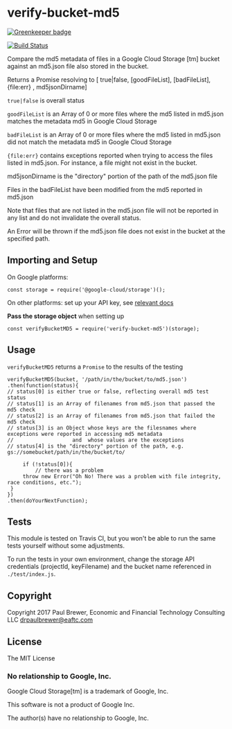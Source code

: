 # verify-bucket-md5

[![Greenkeeper badge](https://badges.greenkeeper.io/DrPaulBrewer/verify-bucket-md5.svg)](https://greenkeeper.io/)

[![Build Status](https://travis-ci.org/DrPaulBrewer/verify-bucket-md5.svg?branch=master)](https://travis-ci.org/DrPaulBrewer/verify-bucket-md5)

Compare the md5 metadata of files in a Google Cloud Storage [tm] bucket against an md5.json file also stored in the bucket.

Returns a Promise resolving to [ true|false,  [goodFileList], [badFileList], {file:err} , md5jsonDirname]

`true|false` is overall status

`goodFileList` is an Array of 0 or more files where the md5 listed in md5.json matches the metadata md5 in Google Cloud Storage

`badFileList` is an Array of 0 or more files where the md5 listed in md5.json did not match the metadata md5 in Google Cloud Storage

`{file:err}` contains exceptions reported when trying to access the files listed in md5.json.  For instance, a file might not exist in the bucket.

md5jsonDirname is the "directory" portion of the path of the md5.json file

Files in the badFileList have been modified from the md5 reported in md5.json

Note that files that are not listed in the md5.json file will not be reported in any list and do not invalidate the overall status.

An Error will be thrown if the md5.json file does not exist in the bucket at the specified path.

## Importing and Setup

On Google platforms:

    const storage = require('@google-cloud/storage')();

On other platforms: set up your API key, see [relevant docs](https://www.npmjs.com/package/@google-cloud/storage)

**Pass the storage object** when setting up

    const verifyBucketMD5 = require('verify-bucket-md5')(storage);

## Usage

`verifyBucketMD5` returns a `Promise` to the results of the testing

    verifyBucketMD5(bucket, '/path/in/the/bucket/to/md5.json')
    .then(function(status){
	// status[0] is either true or false, reflecting overall md5 test status
	// status[1] is an Array of filenames from md5.json that passed the md5 check
	// status[2] is an Array of filenames from md5.json that failed the md5 check
	// status[3] is an Object whose keys are the filesnames where exceptions were reported in accessing md5 metadata
	//                   and  whose values are the exceptions
	// status[4] is the "directory" portion of the path, e.g. gs://somebucket/path/in/the/bucket/to/
	
         if (!status[0]){
             // there was a problem
	     throw new Error("Oh No! There was a problem with file integrity, race conditions, etc.");
	 }
    })
    .then(doYourNextFunction);


## Tests

This module is tested on Travis CI, but you won't be able to run the same tests yourself without some adjustments.

To run the tests in your own environment, change the storage API credentials (projectId, keyFilename) and the bucket name referenced in `./test/index.js`.  

## Copyright

Copyright 2017 Paul Brewer, Economic and Financial Technology Consulting LLC <drpaulbrewer@eaftc.com>

## License

The MIT License

### No relationship to Google, Inc.

Google Cloud Storage[tm] is a trademark of Google, Inc.

This software is not a product of Google Inc.

The author(s) have no relationship to Google, Inc. 
